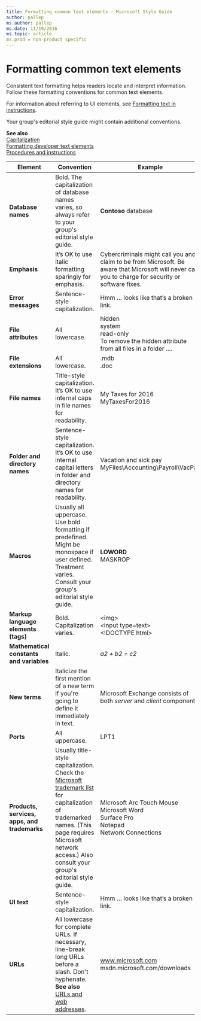 ```yaml
---
title: Formatting common text elements - Microsoft Style Guide
author: pallep
ms.author: pallep
ms.date: 11/19/2016
ms.topic: article
ms.prod = non-product specific
---
```


# Formatting common text elements

Consistent
text formatting helps readers locate and interpret information. Follow
these formatting conventions for common text elements. 

For information about referring to UI elements, see [Formatting text in instructions](/style-guide/procedures-instructions/formatting-text-in-instructions). 

Your group's editorial style guide might contain additional conventions. 

**See also**  
[Capitalization](/style-guide/capitalization)  
[Formatting developer text elements](/style-guide/developer-content/formatting-developer-text-elements)  
[Procedures and instructions](/style-guide/procedures-instructions/)

**Element**|**Convention**|**Example**
--|--|--
**Database names**|Bold. The capitalization of database names varies, so always refer to your group's editorial style guide.|**Contoso** database
**Emphasis**|It’s OK to use italic formatting sparingly for emphasis.|Cybercriminals might call you and claim to be from Microsoft. Be aware that Microsoft will never call you to charge for security or software fixes.
**Error messages**|Sentence-style capitalization.|Hmm … looks like that’s a broken link. 
**File attributes**|All lowercase.|hidden<br />system<br />read-only<br />To remove the hidden attribute from all files in a folder ....
**File extensions**|All lowercase.|.mdb<br />.doc
**File names**|Title-style capitalization. It’s OK to use internal caps in file names for readability.|My Taxes for 2016<br />MyTaxesFor2016
**Folder and directory names**|Sentence-style capitalization. It’s OK to use internal capital letters in folder and directory names for readability.|Vacation and sick pay<br />MyFiles\Accounting\Payroll\VacPay
**Macros**|Usually all uppercase. Use bold formatting if predefined. Might be monospace if user defined. Treatment varies. Consult your group's editorial style guide.|**LOWORD**<br />MASKROP
**Markup language elements (tags)**|Bold. Capitalization varies.|\<img><br />\<input type=text><br />\<!DOCTYPE html>
**Mathematical constants and variables**|Italic.|*a2 + b2  = c2*
**New terms**|Italicize the first mention of a new term if you're going to define it immediately in text.|Microsoft Exchange consists of both *server* and *client* components.
**Ports**|All uppercase.|LPT1
**Products, services, apps, and trademarks**|Usually title-style capitalization. Check the [Microsoft trademark list](https://microsoft.sharepoint.com/sites/LCAWeb/Home/Copyrights-Trademarks-and-Patents/Trademarks/Trademark-List) for capitalization of trademarked names. (This page requires Microsoft network access.) Also consult your group's editorial style guide.|Microsoft Arc Touch Mouse<br />Microsoft Word<br />Surface Pro <br />Notepad <br />Network Connections
**UI text**|Sentence-style capitalization.|Hmm … looks like that’s a broken link.
**URLs**|All lowercase for complete URLs. If necessary, line-break long URLs before a slash. Don't hyphenate.<br />**See also** [URLs and web addresses](../urls-web-addresses.md).|www.microsoft.com<br />msdn.microsoft.com/downloads
